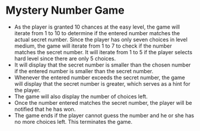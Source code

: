 # Mystery Number Game
<ul>
<li>As the player is granted 10 chances at the easy level, the game will iterate from 1 to 10 to determine if the entered number matches the actual secret number. Since the player has only seven choices in level medium, the game will iterate from 1 to 7 to check if the number matches the secret number. 
It will iterate from 1 to 5 if the player selects hard level since there are only 5 choices.</li>
<li>It will display that the secret number is smaller than the chosen number if the entered number is smaller than the secret number.</li>
<li>Whenever the entered number exceeds the secret number, the game will display that the secret number is greater, which serves as a hint for the player.</li>
<li>The game will also display the number of choices left. </li>
<li>Once the number entered matches the secret number, the player will be notified that he has won. </li>
<li>The game ends if the player cannot guess the number and he or she has no more choices left. This terminates the game. </li>
</ul>